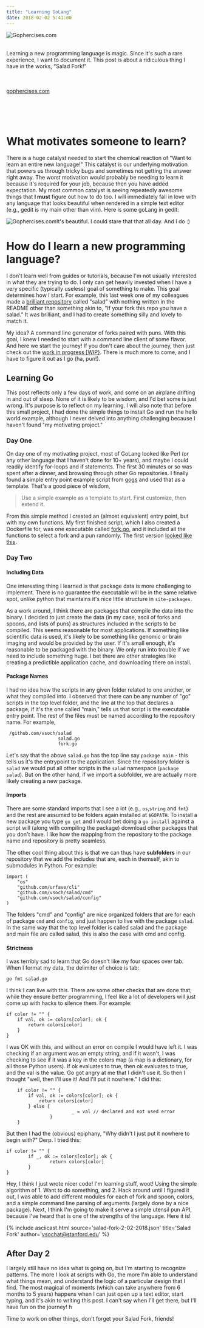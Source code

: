 ```yaml
---
title: "Learning GoLang"
date: 2018-02-02 5:41:00
---
```



<div>
<img src="/assets/images/posts/learning-go/gophercises_jumping.gif" style="float:left" title="Gophercises.com">
</div><br><br>

Learning a new programming language is magic. Since it's such a rare experience, I want to document it. This post is about a ridiculous thing I have in the works, "Salad Fork!"

<br><br>
<a target="_blank" href="https://gophercises.com">gophercises.com</a><br>
<br><br><br><br>

# What motivates someone to learn?
There is a huge catalyst needed to start the chemical reaction of "Want to learn an entire new language!" This catalyst is our underlying motivation that powers us through tricky bugs and sometimes not getting the answer right away. The worst motivation would probably be needing to learn it because it's required for your job, because then you have added expectation. My most common catalyst is seeing repeatedly awesome things that **I must** figure out how to do too. I will immediately fall in love with any language that looks beautiful when rendered in a simple text editor (e.g., gedit is my main other than vim). Here is some goLang in gedit:

<img src="/assets/images/posts/learning-go/gedit.png" style="float:left" title="Gophercises.com">

It's beautiful. I could stare that that all day. And I do :)


# How do I learn a new programming language?
I don't learn well from guides or tutorials, because I'm not usually interested in what they are trying to do. I only can get heavily invested when I have a very specific (typically useless) goal of something to make. This goal determines how I start. For example, this last week one of my colleagues made a <a href="https://www.github.com/GodLoveD/salad" target="_blank">brilliant repository</a> called "salad" with nothing written in the README other than something akin to, "If your fork this repo you have a salad." It was brilliant, and I had to create something silly and lovely to match it. 

My idea? A command line generator of forks paired with puns. With this goal, I knew I needed to start with a command line client of some flavor. And here we start the journey! If you don't care about the journey, then just check out the <a href="https://www.github.com/vsoch/salad" target="_blank">work in progress [WIP}</a>. There is much more to come, and I have to figure it out as I go (ha, pun!).

## Learning Go
This post reflects only a few days of work, and some on an airplane drifting in and out of sleep. None of it is likely to be wisdom, and I'd bet some is just wrong. It's purpose is to reflect on my learning. I will also note that before this small project, I had done the simple things to install Go and run the hello world example, although I never delved into anything challenging because I haven't found "my motivating project."

### Day One
On day one of my motivating project, most of GoLang looked like Perl (or any other language that I haven't done for 10+ years), and maybe I could readily identify for-loops and if statements. The first 30 minutes or so was spent after a dinner, and browsing through other Go repositories. I finally found a simple entry point example script from <a href="https://github.com/gogits/gogs" target="_blank">gogs</a> and used that as a template. That's a good piece of wisdom,


> Use a simple example as a template to start. First customize, then extend it.

From this simple method I created an (almost equivalent) entry point, but with my own functions. My first finished script, which I also created a Dockerfile for, was one executable called <a href="https://github.com/vsoch/salad/commit/8a135df2cc12192cf6094f403dd16bdd60ae9afc" target="_blank">fork.go</a>, and it included all the functions to select a fork and a pun randomly. The first version <a href="https://asciinema.org/a/159960" target="_blank">looked like this</a>.

### Day Two

#### Including Data
One interesting thing I learned is that package data is more challenging to implement. There is no guarantee the executable will be in the same relative spot, unlike python that maintains it's nice little structure in `site-packages`.

As a work around, I think there are packages that compile the data into the binary. I decided to just create the data (in my case, ascii of forks and spoons, and lists of puns) as structures included in the scripts to be compiled. This seems reasonable for most applications. If something like scientific data is used, it's likely to be something like genomic or brain imaging and would be provided by the user. If it's small enough, it's reasonable to be packaged with the binary. We only run into trouble if we need to include something huge. I bet there are other strategies like creating a predictible application cache, and downloading there on install.

#### Package Names
I had no idea how the scripts in any given folder related to one another, or what they compiled into. I observed that there can be any number of "go" scripts in the top level folder, and the line at the top that declares a package, if it's the one called "main," tells us that script is the executable entry point. The rest of the files must be named according to the repository name. For example, 

```
 /github.com/vsoch/salad
                   salad.go
                   fork.go
```

Let's say that the above `salad.go` has the top line say `package main` - this tells us it's the entrypoint to the application. Since the repository folder is `salad` we would put all other scripts in the `salad` namespace (`package salad`). But on the other hand, if we import a subfolder, we are actually more likely creating a new package.

#### Imports
There are some standard imports that I see a lot (e.g., `os`,`string` and `fmt`) and the rest are assumed to be folders again installed at `$GOPATH`. To install a new package you type `go get` and I would bet doing a `go install` against a script will (along with compiling the package) download other packages that you don't have. I like how the mapping from the repository to the package name and repository is pretty seamless.

The other cool thing about this is that we can thus have **subfolders** in our repository that we add the includes that are, each in themself, akin to submodules in Python. For example:

```
import (
	"os"
	"github.com/urfave/cli"
	"github.com/vsoch/salad/cmd"
	"github.com/vsoch/salad/config"
)
```

The folders "cmd" and "config" are nice organized folders that are for each of package `cmd` and `config`, and just happen to live with the package `salad`. In the same way that the top level folder is called salad and the package and main file are called salad, this is also the case with cmd and config.

#### Strictness
I was terribly sad to learn that Go doesn't like my four spaces over tab. When I format my data, the delimiter of choice is tab:

```
go fmt salad.go
```

I think I can live with this. There are some other checks that are done that, while they ensure better programming, I feel like a lot of developers will just come up with hacks to silence them. For example:

```
if color != "" {
	if val, ok := colors[color]; ok {
		return colors[color]
	}
}
```

I was OK with this, and without an error on compile I would have left it. I was checking if an argument was an empty string, and if it wasn't, I was checking to see if it was a key in the colors map (a map is a dictionary, for all those Python users). If ok evaluates to true, then ok evaluates to true, and the val is the value. Go got angry at me that I didn't use it. So then I thought "well, then I'll use it! And I'll put it nowhere." I did this:

```
	if color != "" {
		if val, ok := colors[color]; ok {
			return colors[color]
		} else {
                        _ = val // declared and not used error
                }
	}
```

But then I had the (obvious) epiphany, "Why didn't I just put it nowhere to begin with?" Derp. I tried this:


```
if color != "" {
        if _, ok := colors[color]; ok {
                return colors[color]
        }
}
```

Hey, I think I just wrote nicer code! I'm learning stuff, woot! Using the simple algorithm of 1. Want to do something, and 2. Hack around until I figured it out, I was able to add different modules for each of fork and spoon, colors, and a simple command line parsing of arguments (largely done by a nice package). Next, I think I'm going to make it serve a simple utensil pun API, because I've heard that is one of the strengths of the language. Here it is!

{% include asciicast.html source='salad-fork-2-02-2018.json' title='Salad Fork' author='vsochat@stanford.edu' %}

## After Day 2
I largely still have no idea what is going on, but I'm starting to recognize patterns. The more I look at scripts with Go, the more I'm able to understand what things mean, and understand the logic of a particular design that I find. The most magical of moments (which can take anywhere from 6 months to 5 years) happens when I can just open up a text editor, start typing, and it's akin to writing this post. I can't say when I'll get there, but I'll have fun on the journey! h

Time to work on other things, don't forget your Salad Fork, friends!
